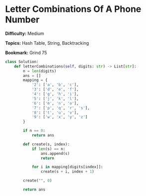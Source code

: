 # Letter Combinations Of A Phone Number

**Difficulty:** Medium

**Topics:** Hash Table, String, Backtracking

**Bookmark:** Grind 75

```python
class Solution:
    def letterCombinations(self, digits: str) -> List[str]:
        n = len(digits)
        ans = []
        mapping = {
            '2': ['a', 'b', 'c'],
            '3': ['d', 'e', 'f'],
            '4': ['g', 'h', 'i'],
            '5': ['j', 'k', 'l'],
            '6': ['m', 'n', 'o'],
            '7': ['p', 'q', 'r', 's'],
            '8': ['t', 'u', 'v'],
            '9': ['w', 'x', 'y', 'z']
        }

        if n == 0:
            return ans

        def create(s, index):
            if len(s) == n:
                ans.append(s)
                return

            for i in mapping[digits[index]]:
                create(s + i, index + 1)

        create("", 0)

        return ans
```
